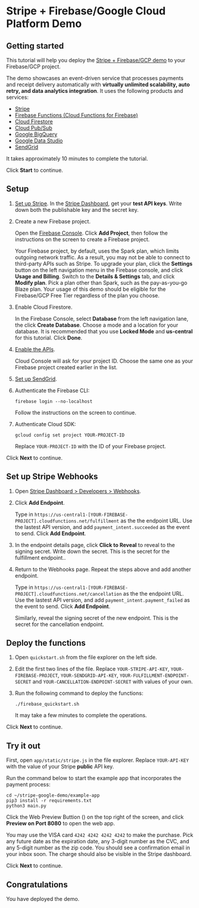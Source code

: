 # Stripe + Firebase/Google Cloud Platform Demo

## Getting started

This tutorial will help you deploy the [Stripe + Firebase/GCP demo](https://github.com/michaelawyu/stripe-google-demo)
to your Firebase/GCP project.

The demo showcases an event-driven service that processes payments and
receipt delivery automatically with **virtually unlimited scalability,
auto retry, and data analytics integration**.
It uses the following products and services:

* [Stripe](https://stripe.com/)
* [Firebase Functions (Cloud Functions for Firebase)](https://firebase.google.com/docs/functions)
* [Cloud Firestore](https://firebase.google.com/docs/firestore/)
* [Cloud Pub/Sub](https://cloud.google.com/pubsub)
* [Google BigQuery](https://cloud.google.com/bigquery)
* [Google Data Studio](https://datastudio.google.com/)
* [SendGrid](https://sendgrid.com)

It takes approximately 10 minutes to complete the tutorial.

Click **Start** to continue.

## Setup

1. [Set up Stripe](https://stripe.com/). In the [Stripe Dashboard](https://dashboard.stripe.com),
get your **test API keys**. Write down both the publishable key and the secret key.

2. Create a new Firebase project.

    Open the [Firebase Console](https://console.firebase.google.com/). Click
    **Add Project**, then follow the instructions on the screen to create
    a Firebase project.

    Your Firebase project, by default, uses the Spark plan, which limits
    outgoing network traffic. As a result, you may not be able to connect to
    third-party APIs such as Stripe. To upgrade your plan, click the **Settings**
    button on the left navigation menu in the Firebase console, and click
    **Usage and Billing**. Switch to the **Details & Settings** tab, and
    click **Modify plan**. Pick a plan other than Spark, such as the pay-as-you-go
    Blaze plan. Your usage of this demo should be eligible for the Firebase/GCP
    Free Tier regardless of the plan you choose.

3. Enable Cloud Firestore.

    In the Firebase Console, select **Database** from the left navigation lane,
    the click **Create Database**. Choose a mode and a location for your
    database. It is recommended that you use **Locked Mode** and **us-central**
    for this tutorial. Click **Done**.

4. [Enable the APIs](https://pantheon.corp.google.com/flows/enableapi?apiid=pubsub,bigquery).

    Cloud Console will ask for your project ID. Choose the same one as
    your Firebase project created earlier in the list.

5. [Set up SendGrid](https://sendgrid.com).

6. Authenticate the Firebase CLI:

    ```
    firebase login --no-localhost
    ```

    Follow the instructions on the screen to continue.

7. Authenticate Cloud SDK:

    ```
    gcloud config set project YOUR-PROJECT-ID
    ```

    Replace `YOUR-PROJECT-ID` with the ID of your Firebase project.

Click **Next** to continue.

## Set up Stripe Webhooks

1. Open [Stripe Dashboard > Developers > Webhooks](https://dashboard.stripe.com/webhooks).

2. Click **Add Endpoint**.

    Type in `https://us-central1-[YOUR-FIREBASE-PROJECT].cloudfunctions.net/fulfillment`
    as the the endpoint URL. Use the lastest API version, and add
    `payment_intent.succeeded` as the event to send. Click **Add Endpoint**.

3. In the endpoint details page, click **Click to Reveal** to reveal to the signing secret.
Write down the secret. This is the secret for the fulfillment endpoint..

4. Return to the Webhooks page. Repeat the steps above and add another endpoint.

    Type in `https://us-central1-[YOUR-FIREBASE-PROJECT].cloudfunctions.net/cancellation`
    as the the endpoint URL. Use the lastest API version, and add
    `payment_intent.payment_failed` as the event to send. Click **Add Endpoint**.

    Similarly, reveal the signing secret of the new endpoint. This is the
    secret for the cancellation endpoint.

## Deploy the functions

1. Open `quickstart.sh` from the file explorer on the left side.

2. Edit the first two lines of the file. Replace `YOUR-STRIPE-API-KEY`,
`YOUR-FIREBASE-PROJECT`, `YOUR-SENDGRID-API-KEY`, `YOUR-FULFILLMENT-ENDPOINT-SECRET`
and `YOUR-CANCELLATION-ENDPOINT-SECRET` with values of your own.

3. Run the following command to deploy the functions:

    ```
    ./firebase_quickstart.sh
    ```

    It may take a few minutes to complete the operations.

Click **Next** to continue.

## Try it out

First, open `app/static/stripe.js` in the file explorer. Replace
`YOUR-API-KEY` with the value of your Stripe **public** API key.

Run the command below to start the example app that incorporates the payment process:

```
cd ~/stripe-google-demo/example-app
pip3 install -r requirements.txt
python3 main.py
```

Click the Web Preview Buttion (<walkthrough-web-preview-icon></walkthrough-web-preview-icon>)
on the top right of the screen, and click **Preview on Port 8080** to open the web app.

You may use the VISA card `4242 4242 4242 4242` to make the purchase. Pick any
future date as the expiration date, any 3-digit number as the CVC, and any
5-digit number as the zip code. You should see a confirmation email in your
inbox soon. The charge should also be visible in the Stripe dashboard.

Click **Next** to continue.

## Congratulations

<walkthrough-conclusion-trophy></walkthrough-conclusion-trophy>

You have deployed the demo.

